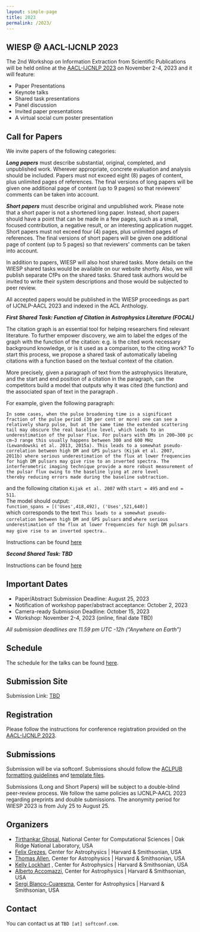 ```yaml
---
layout: simple-page
title: 2023
permalink: /2023/
---
```


## WIESP @ AACL-IJCNLP 2023 

The 2nd Workshop on Information Extraction from Scientific Publications will be held online at the [AACL-IJCNLP 2023](http://www.ijcnlp-aacl2023.org/) on November 2-4, 2023 and it will feature:

- Paper Presentations
- Keynote talks
- Shared task presentations
- Panel discussion
- Invited paper presentations
- A virtual social cum poster presentation

## Call for Papers

We invite papers of the following categories:

***Long papers*** must describe substantial, original, completed, and unpublished work. Wherever appropriate, concrete evaluation and analysis should be included. Papers must not exceed eight (8) pages of content, plus unlimited pages of references. The final versions of long papers will be given one additional page of content (up to 9 pages) so that reviewers' comments can be taken into account.

***Short papers*** must describe original and unpublished work. Please note that a short paper is not a shortened long paper. Instead, short papers should have a point that can be made in a few pages, such as a small, focused contribution, a negative result, or an interesting application nugget. Short papers must not exceed four (4) pages, plus unlimited pages of references. The final versions of short papers will be given one additional page of content (up to 5 pages) so that reviewers' comments can be taken into account.

In addition to papers, WIESP will also host shared tasks. More details on the WIESP shared tasks would be available on our website shortly. Also, we will publish separate CfPs on the shared tasks. Shared task authors would be invited to write their system descriptions and those would be subjected to peer review.

All accepted papers would be published in the WIESP proceedings as part of IJCNLP-AACL 2023 and indexed in the ACL Anthology.

***First Shared Task: Function of Citation in Astrophysics Literature (FOCAL)***

The citation graph is an essential tool for helping researchers find relevant literature. To further empower discovery, we aim to label the edges of the graph with the function of the citation: e.g. is the cited work necessary background knowledge, or is it used as a comparison, to the citing work? To start this process, we propose a shared task of automatically labeling citations with a function based on the textual context of the citation. 

More precisely, given a paragraph of text from the astrophysics literature, and the start and end position of a citation in the paragraph, can the competitors build a model that outputs why it was cited (the function) and the associated span of text in the paragraph . 

For example, given the following paragraph:  
```
In some cases, when the pulse broadening time is a significant fraction of the pulse period (30 per cent or more) one can see a
relatively sharp pulse, but at the same time the extended scattering tail may obscure the real baseline level, which leads to an
underestimation of the pulsar flux. For pulsars with DMs in 200–300 pc cm−3 range this usually happens between 300 and 600 MHz
(Lewandowski et al. 2013, 2015a). This leads to a somewhat pseudo-correlation between high DM and GPS pulsars (Kijak et al. 2007,
2011b) where serious underestimation of the flux at lower frequencies for high DM pulsars may give rise to an inverted spectra. The
interferometric imaging technique provide a more robust measurement of the pulsar flux owing to the baseline lying at zero level
thereby reducing errors made during the baseline subtraction. 
```
and the following citation `Kijak et al. 2007` with `start = 495` and `end = 511`.  
The model should output:  
`function_spans = [('Uses',418,492), ('Uses',521,640)]`  
which corresponds to the text `This leads to a somewhat pseudo-correlation between high DM and GPS pulsars` and `where serious underestimation of the flux at lower frequencies for high DM pulsars may give rise to an inverted spectra.`.

Instructions can be found [here](shared_task_1)

***Second Shared Task: TBD***

Instructions can be found [here](shared_task_2)

## Important Dates 

- Paper/Abstract Submission Deadline: August 25, 2023 
- Notification of workshop paper/abstract acceptance: October 2, 2023
- Camera-ready Submission Deadline: October 15, 2023
- Workshop: November 2-4, 2023 (online, final date TBD)

*All submission deadlines are 11.59 pm UTC -12h (“Anywhere on Earth”)*

## Schedule
The schedule for the talks can be found [here](Schedule).

## Submission Site

Submission Link: [TBD](TBD)

## Registration

Please follow the instructions for conference registration provided on the [AACL-IJCNLP 2023](http://www.ijcnlp-aacl2023.org/).


## Submissions

Submission will be via softconf. Submissions should follow the [ACLPUB formatting guidelines](https://acl-org.github.io/ACLPUB/formatting.html) and [template files](https://github.com/acl-org/acl-style-files/tree/master). 

Submissions (Long and Short Papers) will be subject to a double-blind peer-review process.  We follow the same policies as IJCNLP-AACL 2023 regarding preprints and double submissions. The anonymity period for WIESP 2023 is from July 25 to August 25. 

## Organizers

- [Tirthankar Ghosal](https://elitr.eu/tirthankar-ghosal), National Center for Computational Sciences \| Oak Ridge National Laboratory, USA
- [Felix Grezes](https://ui.adsabs.harvard.edu/about/team/team/fgrezes.html), Center for Astrophysics \| Harvard & Smithsonian, USA
- [Thomas Allen](https://ui.adsabs.harvard.edu/about/team/team/tallen.html), Center for Astrophysics \| Harvard & Smithsonian, USA
- [Kelly Lockhart](https://ui.adsabs.harvard.edu/about/team/team/klockhart.html) , Center for Astrophysics \| Harvard & Smithsonian, USA
- [Alberto Accomazzi](https://ui.adsabs.harvard.edu/about/team/team/aaccomazzi.html), Center for Astrophysics \| Harvard & Smithsonian, USA
- [Sergi Blanco-Cuaresma](https://blancocuaresma.com/s/), Center for Astrophysics \| Harvard & Smithsonian, USA


## Contact

You can contact us at `TBD [at] softconf.com`.
